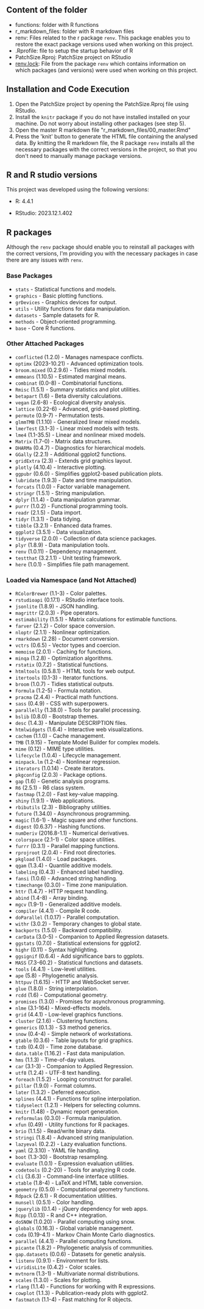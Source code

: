 ## Content of the folder

-   functions: folder with R functions
-   r_markdown_files: folder with R markdown files
-   renv: Files related to the r package `renv`. This package enables you to restore the exact package versions used when working on this project.
-   .Rprofile: file to setup the startup behavior of R
-   PatchSize.Rproj: PatchSize project on RStudio
-   [renv.lock](https://github.com/Emanuele-Giacomuzzo/PatchSize/blob/master/renv.lock "renv.lock"): File from the package `renv` which contains information on which packages (and versions) were used when working on this project.

## Installation and Code Execution

1.  Open the PatchSize project by opening the PatchSize.Rproj file using RStudio.
2.  Install the `knitr` package if you do not have installed installed on your machine. Do not worry about installing other packages (see step 5).
3.  Open the master R markdown file "r_markdown_files/00_master.Rmd"
4.  Press the 'knit' button to generate the HTML file containing the analysed data. By knitting the R markdown file, the R package `renv` installs all the necessary packages with the correct versions in the project, so that you don't need to manually manage package versions.

## R and R studio versions

This project was developed using the following versions:

-   R: 4.4.1

-   RStudio: 2023.12.1.402

## R packages

Although the `renv` package should enable you to reinstall all packages with the correct versions, I'm providing you with the necessary packages in case there are any issues with `renv`.

### Base Packages
- `stats` - Statistical functions and models.
- `graphics` - Basic plotting functions.
- `grDevices` - Graphics devices for output.
- `utils` - Utility functions for data manipulation.
- `datasets` - Sample datasets for R.
- `methods` - Object-oriented programming.
- `base` - Core R functions.

### Other Attached Packages
- `conflicted` (1.2.0) - Manages namespace conflicts.
- `optimx` (2023-10.21) - Advanced optimization tools.
- `broom.mixed` (0.2.9.6) - Tidies mixed models.
- `emmeans` (1.10.5) - Estimated marginal means.
- `combinat` (0.0-8) - Combinatorial functions.
- `Rmisc` (1.5.1) - Summary statistics and plot utilities.
- `betapart` (1.6) - Beta diversity calculations.
- `vegan` (2.6-8) - Ecological diversity analysis.
- `lattice` (0.22-6) - Advanced, grid-based plotting.
- `permute` (0.9-7) - Permutation tests.
- `glmmTMB` (1.1.10) - Generalized linear mixed models.
- `lmerTest` (3.1-3) - Linear mixed models with tests.
- `lme4` (1.1-35.5) - Linear and nonlinear mixed models.
- `Matrix` (1.7-0) - Matrix data structures.
- `DHARMa` (0.4.7) - Diagnostics for hierarchical models.
- `GGally` (2.2.1) - Additional ggplot2 functions.
- `gridExtra` (2.3) - Extends grid graphics layout.
- `plotly` (4.10.4) - Interactive plotting.
- `ggpubr` (0.6.0) - Simplifies ggplot2-based publication plots.
- `lubridate` (1.9.3) - Date and time manipulation.
- `forcats` (1.0.0) - Factor variable management.
- `stringr` (1.5.1) - String manipulation.
- `dplyr` (1.1.4) - Data manipulation grammar.
- `purrr` (1.0.2) - Functional programming tools.
- `readr` (2.1.5) - Data import.
- `tidyr` (1.3.1) - Data tidying.
- `tibble` (3.2.1) - Enhanced data frames.
- `ggplot2` (3.5.1) - Data visualization.
- `tidyverse` (2.0.0) - Collection of data science packages.
- `plyr` (1.8.9) - Data manipulation tools.
- `renv` (1.0.11) - Dependency management.
- `testthat` (3.2.1.1) - Unit testing framework.
- `here` (1.0.1) - Simplifies file path management.

### Loaded via Namespace (and Not Attached)
- `RColorBrewer` (1.1-3) - Color palettes.
- `rstudioapi` (0.17.1) - RStudio interface tools.
- `jsonlite` (1.8.9) - JSON handling.
- `magrittr` (2.0.3) - Pipe operators.
- `estimability` (1.5.1) - Matrix calculations for estimable functions.
- `farver` (2.1.2) - Color space conversion.
- `nloptr` (2.1.1) - Nonlinear optimization.
- `rmarkdown` (2.28) - Document conversion.
- `vctrs` (0.6.5) - Vector types and coercion.
- `memoise` (2.0.1) - Caching for functions.
- `minqa` (1.2.8) - Optimization algorithms.
- `rstatix` (0.7.2) - Statistical functions.
- `htmltools` (0.5.8.1) - HTML tools for web output.
- `itertools` (0.1-3) - Iterator functions.
- `broom` (1.0.7) - Tidies statistical outputs.
- `Formula` (1.2-5) - Formula notation.
- `pracma` (2.4.4) - Practical math functions.
- `sass` (0.4.9) - CSS with superpowers.
- `parallelly` (1.38.0) - Tools for parallel processing.
- `bslib` (0.8.0) - Bootstrap themes.
- `desc` (1.4.3) - Manipulate DESCRIPTION files.
- `htmlwidgets` (1.6.4) - Interactive web visualizations.
- `cachem` (1.1.0) - Cache management.
- `TMB` (1.9.15) - Template Model Builder for complex models.
- `mime` (0.12) - MIME type utilities.
- `lifecycle` (1.0.4) - Lifecycle management.
- `minpack.lm` (1.2-4) - Nonlinear regression.
- `iterators` (1.0.14) - Create iterators.
- `pkgconfig` (2.0.3) - Package options.
- `gap` (1.6) - Genetic analysis programs.
- `R6` (2.5.1) - R6 class system.
- `fastmap` (1.2.0) - Fast key-value mapping.
- `shiny` (1.9.1) - Web applications.
- `rbibutils` (2.3) - Bibliography utilities.
- `future` (1.34.0) - Asynchronous programming.
- `magic` (1.6-1) - Magic square and other functions.
- `digest` (0.6.37) - Hashing functions.
- `numDeriv` (2016.8-1.1) - Numerical derivatives.
- `colorspace` (2.1-1) - Color space utilities.
- `furrr` (0.3.1) - Parallel mapping functions.
- `rprojroot` (2.0.4) - Find root directories.
- `pkgload` (1.4.0) - Load packages.
- `qgam` (1.3.4) - Quantile additive models.
- `labeling` (0.4.3) - Enhanced label handling.
- `fansi` (1.0.6) - Advanced string handling.
- `timechange` (0.3.0) - Time zone manipulation.
- `httr` (1.4.7) - HTTP request handling.
- `abind` (1.4-8) - Array binding.
- `mgcv` (1.9-1) - Generalized additive models.
- `compiler` (4.4.1) - Compile R code.
- `doParallel` (1.0.17) - Parallel computation.
- `withr` (3.0.2) - Temporary changes to global state.
- `backports` (1.5.0) - Backward compatibility.
- `carData` (3.0-5) - Companion to Applied Regression datasets.
- `ggstats` (0.7.0) - Statistical extensions for ggplot2.
- `highr` (0.11) - Syntax highlighting.
- `ggsignif` (0.6.4) - Add significance bars to ggplots.
- `MASS` (7.3-60.2) - Statistical functions and datasets.
- `tools` (4.4.1) - Low-level utilities.
- `ape` (5.8) - Phylogenetic analysis.
- `httpuv` (1.6.15) - HTTP and WebSocket server.
- `glue` (1.8.0) - String interpolation.
- `rcdd` (1.6) - Computational geometry.
- `promises` (1.3.0) - Promises for asynchronous programming.
- `nlme` (3.1-164) - Mixed-effects models.
- `grid` (4.4.1) - Low-level graphics functions.
- `cluster` (2.1.6) - Clustering functions.
- `generics` (0.1.3) - S3 method generics.
- `snow` (0.4-4) - Simple network of workstations.
- `gtable` (0.3.6) - Table layouts for grid graphics.
- `tzdb` (0.4.0) - Time zone database.
- `data.table` (1.16.2) - Fast data manipulation.
- `hms` (1.1.3) - Time-of-day values.
- `car` (3.1-3) - Companion to Applied Regression.
- `utf8` (1.2.4) - UTF-8 text handling.
- `foreach` (1.5.2) - Looping construct for parallel.
- `pillar` (1.9.0) - Format columns.
- `later` (1.3.2) - Deferred execution.
- `splines` (4.4.1) - Functions for spline interpolation.
- `tidyselect` (1.2.1) - Helpers for selecting columns.
- `knitr` (1.48) - Dynamic report generation.
- `reformulas` (0.3.0) - Formula manipulation.
- `xfun` (0.49) - Utility functions for R packages.
- `brio` (1.1.5) - Read/write binary data.
- `stringi` (1.8.4) - Advanced string manipulation.
- `lazyeval` (0.2.2) - Lazy evaluation functions.
- `yaml` (2.3.10) - YAML file handling.
- `boot` (1.3-30) - Bootstrap resampling.
- `evaluate` (1.0.1) - Expression evaluation utilities.
- `codetools` (0.2-20) - Tools for analyzing R code.
- `cli` (3.6.3) - Command-line interface utilities.
- `xtable` (1.8-4) - LaTeX and HTML table conversion.
- `geometry` (0.5.0) - Computational geometry functions.
- `Rdpack` (2.6.1) - R documentation utilities.
- `munsell` (0.5.1) - Color handling.
- `jquerylib` (0.1.4) - jQuery dependency for web apps.
- `Rcpp` (1.0.13) - R and C++ integration.
- `doSNOW` (1.0.20) - Parallel computing using snow.
- `globals` (0.16.3) - Global variable management.
- `coda` (0.19-4.1) - Markov Chain Monte Carlo diagnostics.
- `parallel` (4.4.1) - Parallel computing functions.
- `picante` (1.8.2) - Phylogenetic analysis of communities.
- `gap.datasets` (0.0.6) - Datasets for genetic analysis.
- `listenv` (0.9.1) - Environment for lists.
- `viridisLite` (0.4.2) - Color scales.
- `mvtnorm` (1.3-1) - Multivariate normal distributions.
- `scales` (1.3.0) - Scales for plotting.
- `rlang` (1.1.4) - Functions for working with R expressions.
- `cowplot` (1.1.3) - Publication-ready plots with ggplot2.
- `fastmatch` (1.1-4) - Fast matching for R objects.